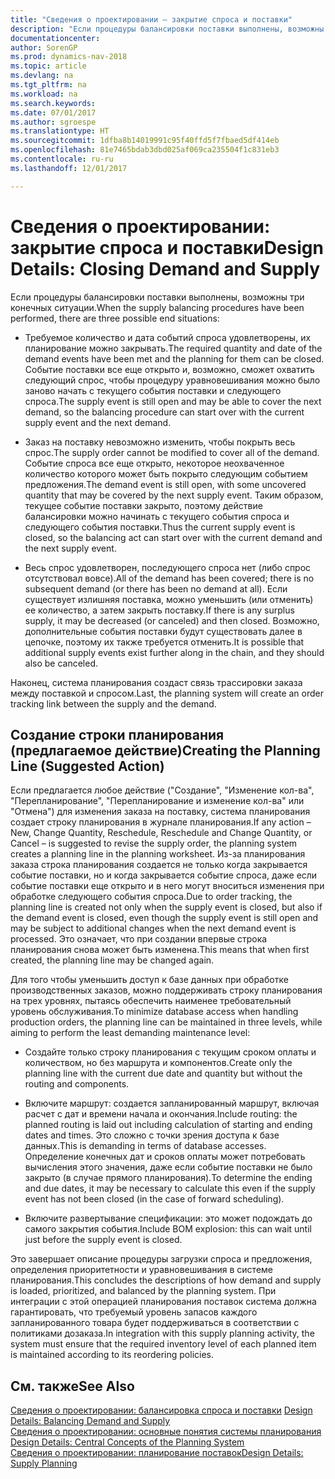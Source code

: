 ```yaml
---
title: "Сведения о проектировании — закрытие спроса и поставки"
description: "Если процедуры балансировки поставки выполнены, возможны три конечных ситуации."
documentationcenter: 
author: SorenGP
ms.prod: dynamics-nav-2018
ms.topic: article
ms.devlang: na
ms.tgt_pltfrm: na
ms.workload: na
ms.search.keywords: 
ms.date: 07/01/2017
ms.author: sgroespe
ms.translationtype: HT
ms.sourcegitcommit: 1dfba8b14019991c95f40ffd5f7fbaed5df414eb
ms.openlocfilehash: 81e7465bdab3dbd025af069ca235504f1c831eb3
ms.contentlocale: ru-ru
ms.lasthandoff: 12/01/2017

---
```

# <a name="design-details-closing-demand-and-supply"></a><span data-ttu-id="1679a-103">Сведения о проектировании: закрытие спроса и поставки</span><span class="sxs-lookup"><span data-stu-id="1679a-103">Design Details: Closing Demand and Supply</span></span>
<span data-ttu-id="1679a-104">Если процедуры балансировки поставки выполнены, возможны три конечных ситуации.</span><span class="sxs-lookup"><span data-stu-id="1679a-104">When the supply balancing procedures have been performed, there are three possible end situations:</span></span>  

-   <span data-ttu-id="1679a-105">Требуемое количество и дата событий спроса удовлетворены, их планирование можно закрывать.</span><span class="sxs-lookup"><span data-stu-id="1679a-105">The required quantity and date of the demand events have been met and the planning for them can be closed.</span></span> <span data-ttu-id="1679a-106">Событие поставки все еще открыто и, возможно, сможет охватить следующий спрос, чтобы процедуру уравновешивания можно было заново начать с текущего события поставки и следующего спроса.</span><span class="sxs-lookup"><span data-stu-id="1679a-106">The supply event is still open and may be able to cover the next demand, so the balancing procedure can start over with the current supply event and the next demand.</span></span>  

-   <span data-ttu-id="1679a-107">Заказ на поставку невозможно изменить, чтобы покрыть весь спрос.</span><span class="sxs-lookup"><span data-stu-id="1679a-107">The supply order cannot be modified to cover all of the demand.</span></span> <span data-ttu-id="1679a-108">Событие спроса все еще открыто, некоторое неохваченное количество которого может быть покрыто следующим событием предложения.</span><span class="sxs-lookup"><span data-stu-id="1679a-108">The demand event is still open, with some uncovered quantity that may be covered by the next supply event.</span></span> <span data-ttu-id="1679a-109">Таким образом, текущее событие поставки закрыто, поэтому действие балансировки можно начинать с текущего события спроса и следующего события поставки.</span><span class="sxs-lookup"><span data-stu-id="1679a-109">Thus the current supply event is closed, so the balancing act can start over with the current demand and the next supply event.</span></span>  

-   <span data-ttu-id="1679a-110">Весь спрос удовлетворен, последующего спроса нет (либо спрос отсутствовал вовсе).</span><span class="sxs-lookup"><span data-stu-id="1679a-110">All of the demand has been covered; there is no subsequent demand (or there has been no demand at all).</span></span> <span data-ttu-id="1679a-111">Если существует излишняя поставка, можно уменьшить (или отменить) ее количество, а затем закрыть поставку.</span><span class="sxs-lookup"><span data-stu-id="1679a-111">If there is any surplus supply, it may be decreased (or canceled) and then closed.</span></span> <span data-ttu-id="1679a-112">Возможно, дополнительные события поставки будут существовать далее в цепочке, поэтому их также требуется отменить.</span><span class="sxs-lookup"><span data-stu-id="1679a-112">It is possible that additional supply events exist further along in the chain, and they should also be canceled.</span></span>  

 <span data-ttu-id="1679a-113">Наконец, система планирования создаст связь трассировки заказа между поставкой и спросом.</span><span class="sxs-lookup"><span data-stu-id="1679a-113">Last, the planning system will create an order tracking link between the supply and the demand.</span></span>  

## <a name="creating-the-planning-line-suggested-action"></a><span data-ttu-id="1679a-114">Создание строки планирования (предлагаемое действие)</span><span class="sxs-lookup"><span data-stu-id="1679a-114">Creating the Planning Line (Suggested Action)</span></span>  
 <span data-ttu-id="1679a-115">Если предлагается любое действие ("Создание", "Изменение кол-ва", "Перепланирование", "Перепланирование и изменение кол-ва" или "Отмена") для изменения заказа на поставку, система планирования создает строку планирования в журнале планирования.</span><span class="sxs-lookup"><span data-stu-id="1679a-115">If any action – New, Change Quantity, Reschedule, Reschedule and Change Quantity, or Cancel – is suggested to revise the supply order, the planning system creates a planning line in the planning worksheet.</span></span> <span data-ttu-id="1679a-116">Из-за планирования заказа строка планирования создается не только когда закрывается событие поставки, но и когда закрывается событие спроса, даже если событие поставки еще открыто и в него могут вноситься изменения при обработке следующего события спроса.</span><span class="sxs-lookup"><span data-stu-id="1679a-116">Due to order tracking, the planning line is created not only when the supply event is closed, but also if the demand event is closed, even though the supply event is still open and may be subject to additional changes when the next demand event is processed.</span></span> <span data-ttu-id="1679a-117">Это означает, что при создании впервые строка планирования снова может быть изменена.</span><span class="sxs-lookup"><span data-stu-id="1679a-117">This means that when first created, the planning line may be changed again.</span></span>  

 <span data-ttu-id="1679a-118">Для того чтобы уменьшить доступ к базе данных при обработке производственных заказов, можно поддерживать строку планирования на трех уровнях, пытаясь обеспечить наименее требовательный уровень обслуживания.</span><span class="sxs-lookup"><span data-stu-id="1679a-118">To minimize database access when handling production orders, the planning line can be maintained in three levels, while aiming to perform the least demanding maintenance level:</span></span>  

-   <span data-ttu-id="1679a-119">Создайте только строку планирования с текущим сроком оплаты и количеством, но без маршрута и компонентов.</span><span class="sxs-lookup"><span data-stu-id="1679a-119">Create only the planning line with the current due date and quantity but without the routing and components.</span></span>  

-   <span data-ttu-id="1679a-120">Включите маршрут: создается запланированный маршрут, включая расчет с дат и времени начала и окончания.</span><span class="sxs-lookup"><span data-stu-id="1679a-120">Include routing: the planned routing is laid out including calculation of starting and ending dates and times.</span></span> <span data-ttu-id="1679a-121">Это сложно с точки зрения доступа к базе данных.</span><span class="sxs-lookup"><span data-stu-id="1679a-121">This is demanding in terms of database accesses.</span></span> <span data-ttu-id="1679a-122">Определение конечных дат и сроков оплаты может потребовать вычисления этого значения, даже если событие поставки не было закрыто (в случае прямого планирования).</span><span class="sxs-lookup"><span data-stu-id="1679a-122">To determine the ending and due dates, it may be necessary to calculate this even if the supply event has not been closed (in the case of forward scheduling).</span></span>  

-   <span data-ttu-id="1679a-123">Включите развертывание спецификации: это может подождать до самого закрытия события.</span><span class="sxs-lookup"><span data-stu-id="1679a-123">Include BOM explosion: this can wait until just before the supply event is closed.</span></span>  

 <span data-ttu-id="1679a-124">Это завершает описание процедуры загрузки спроса и предложения, определения приоритетности и уравновешивания в системе планирования.</span><span class="sxs-lookup"><span data-stu-id="1679a-124">This concludes the descriptions of how demand and supply is loaded, prioritized, and balanced by the planning system.</span></span> <span data-ttu-id="1679a-125">При интеграции с этой операцией планирования поставок система должна гарантировать, что требуемый уровень запасов каждого запланированного товара будет поддерживаться в соответствии с политиками дозаказа.</span><span class="sxs-lookup"><span data-stu-id="1679a-125">In integration with this supply planning activity, the system must ensure that the required inventory level of each planned item is maintained according to its reordering policies.</span></span>  

## <a name="see-also"></a><span data-ttu-id="1679a-126">См. также</span><span class="sxs-lookup"><span data-stu-id="1679a-126">See Also</span></span>  
 <span data-ttu-id="1679a-127">[Сведения о проектировании: балансировка спроса и поставки](design-details-balancing-demand-and-supply.md) </span><span class="sxs-lookup"><span data-stu-id="1679a-127">[Design Details: Balancing Demand and Supply](design-details-balancing-demand-and-supply.md) </span></span>  
 <span data-ttu-id="1679a-128">[Сведения о проектировании: основные понятия системы планирования](design-details-central-concepts-of-the-planning-system.md) </span><span class="sxs-lookup"><span data-stu-id="1679a-128">[Design Details: Central Concepts of the Planning System](design-details-central-concepts-of-the-planning-system.md) </span></span>  
 [<span data-ttu-id="1679a-129">Сведения о проектировании: планирование поставок</span><span class="sxs-lookup"><span data-stu-id="1679a-129">Design Details: Supply Planning</span></span>](design-details-supply-planning.md)


